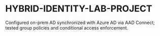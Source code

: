 # HYBRID-IDENTITY-LAB-PROJECT
Configured on-prem AD synchronized with Azure AD via AAD Connect; tested group policies and conditional access enforcement.
